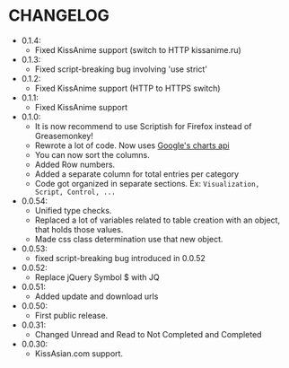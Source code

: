# CHANGELOG

- 0.1.4:
  - Fixed KissAnime support (switch to HTTP kissanime.ru)
- 0.1.3:
  - Fixed script-breaking bug involving 'use strict'
- 0.1.2:
  - Fixed KissAnime support (HTTP to HTTPS switch)
- 0.1.1:
  - Fixed KissAnime support
- 0.1.0:
  - It is now recommend to use Scriptish for Firefox instead of Greasemonkey!
  - Rewrote a lot of code. Now uses [Google's charts api](https://developers.google.com/chart/)
  - You can now sort the columns.
  - Added Row numbers.
  - Added a separate column for total entries per category
  - Code got organized in separate sections. Ex: ```Visualization, Script, Control, ...```
- 0.0.54:
  - Unified type checks.
  - Replaced a lot of variables related to table creation with an object, that holds those values.
  - Made css class determination use that new object.
- 0.0.53:
  - fixed script-breaking bug introduced in 0.0.52
- 0.0.52:
  - Replace jQuery Symbol $ with JQ
- 0.0.51:
  - Added update and download urls
- 0.0.50:
  - First public release.
- 0.0.31:
  - Changed Unread and Read to Not Completed and Completed
- 0.0.30:
  - KissAsian.com support.
